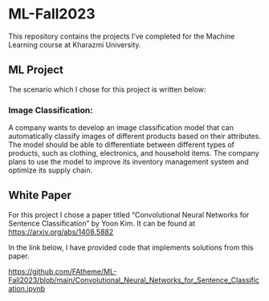 # ML-Fall2023
This repository contains the projects I’ve completed for the Machine Learning course at Kharazmi University.

## ML Project
The scenario which I chose for this project is written below:
### Image Classification:
A company wants to develop an image classification model that can automatically classify images of different products based on their attributes. The model should be able to differentiate between different types of products, such as clothing, electronics, and household items. The company plans to use the model to improve its inventory management system and optimize its supply chain.

## White Paper
For this project I chose a paper titled “Convolutional Neural Networks for Sentence Classification” by Yoon Kim. It can be found at https://arxiv.org/abs/1408.5882

In the link below, I have provided code that implements solutions from this paper.

https://github.com/FAtheme/ML-Fall2023/blob/main/Convolutional_Neural_Networks_for_Sentence_Classification.ipynb
